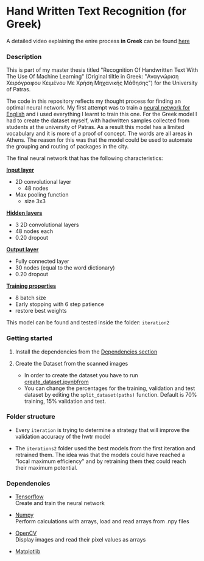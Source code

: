 # Hand Written Text Recognition (for Greek)

A detailed video explaining the enire process <b>in Greek</b> can be found [here](https://www.youtube.com/watch?v=0wiOQFia3xI&ab_channel=AlexandrosAristovoulos) 

### Description
This is part of my master thesis titled "Recognition Of Handwritten Text With The Use Of Machine Learning" (Original tiltle in Greek: "Αναγνώριση Χειρόγραφου Κειμένου Με Χρήση Μηχανικής Μάθησης") for the University of Patras.

The code in this repository reflects my thought process for finding an optimal neural network. My first attempt was to train a [neural network for English](https://github.com/alexandros-aristovoulos/hwtr_english) and i used everything I learnt to train this one. For the Greek model I had to create the dataset myself, with hadwritten samples collected from students at the university of Patras. As a result this model has a limited vocabulary and it is more of a proof of concept. The words are all areas in Athens. The reason for this was that the model could be used to automate the grouping and routing of packages in the city. 

The final neural network that has the following characteristics: <br>

<u>**Input layer**</u> <br>
- 2D convolutional layer 
    - 48 nodes
- Max pooling function
    - size 3x3

<u>**Hidden layers**</u> <br>
- 3 2D convolutional layers
- 48 nodes each
- 0.20 dropout

<u>**Output layer**</u> <br>
- Fully connected layer
- 30 nodes (equal to the word dictionary)
- 0.20 dropout

<u>**Training properties**</u>
- 8 batch size
- Early stopping with 6 step patience
- restore best weights

This model can be found and tested inside the folder: `iteration2`


### Getting started
1. Install the dependencies from the [Dependencies section](#dependencies)

2. Create the Dataset from the scanned images <br>
    - In order to create the dataset you have to run [create_dataset.ipynbfrom](https://github.com/alexandros-aristovoulos/hwtr_greek/blob/master/create_dataset.ipynb)
    - You can change the percentages for the training, validation and test dataset by editing the `split_dataset(paths)` function. Default is 70% training, 15% validation and test.

  
### Folder structure
- Every `iteration` is trying to determine a strategy that will improve the validation accuracy of the hwtr model
    
- The `iterations2` folder used the best models from the first iteration and retrained them. The idea was that the models could have reached a "local maximum efficiency" and by retraining them thez could reach their maximum potential. 


### Dependencies
- [Tensorflow](https://www.tensorflow.org/install/pip) <br>
Create and train the neural network

- [Numpy](https://numpy.org/install/) <br>
Perform calculations with arrays, load and read arrays from .npy files

- [OpenCV](https://pypi.org/project/opencv-python/) <br>
Display images and read their pixel values as arrays 

- [Matplotlib](https://pypi.org/project/matplotlib/) <br>
